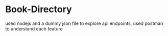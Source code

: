 # Book-Directory
used nodejs and a dummy json file to explore api endpoints, used postman to understand each feature
